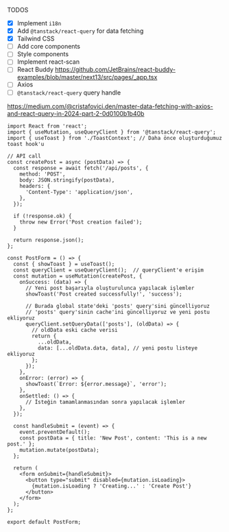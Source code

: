 TODOS

- [x] Implement `i18n`
- [x] Add `@tanstack/react-query` for data fetching
- [x] Tailwind CSS
- [ ] Add core components
- [ ] Style components
- [ ] Implement react-scan
- [ ] React Buddy https://github.com/JetBrains/react-buddy-examples/blob/master/next13/src/pages/_app.tsx
- [ ] Axios
- [ ] `@tanstack/react-query` query handle

https://medium.com/@cristafovici.den/master-data-fetching-with-axios-and-react-query-in-2024-part-2-0d0100b1b40b

```tsx
import React from 'react';
import { useMutation, useQueryClient } from '@tanstack/react-query';
import { useToast } from './ToastContext'; // Daha önce oluşturduğumuz toast hook'u

// API call
const createPost = async (postData) => {
  const response = await fetch('/api/posts', {
    method: 'POST',
    body: JSON.stringify(postData),
    headers: {
      'Content-Type': 'application/json',
    },
  });

  if (!response.ok) {
    throw new Error('Post creation failed');
  }

  return response.json();
};

const PostForm = () => {
  const { showToast } = useToast();
  const queryClient = useQueryClient();  // queryClient'e erişim
  const mutation = useMutation(createPost, {
    onSuccess: (data) => {
      // Yeni post başarıyla oluşturulunca yapılacak işlemler
      showToast('Post created successfully!', 'success');

      // Burada global state'deki 'posts' query'sini güncelliyoruz
      // 'posts' query'sinin cache'ini güncelliyoruz ve yeni postu ekliyoruz
      queryClient.setQueryData(['posts'], (oldData) => {
        // oldData eski cache verisi
        return {
          ...oldData,
          data: [...oldData.data, data], // yeni postu listeye ekliyoruz
        };
      });
    },
    onError: (error) => {
      showToast(`Error: ${error.message}`, 'error');
    },
    onSettled: () => {
      // İsteğin tamamlanmasından sonra yapılacak işlemler
    },
  });

  const handleSubmit = (event) => {
    event.preventDefault();
    const postData = { title: 'New Post', content: 'This is a new post.' };
    mutation.mutate(postData);
  };

  return (
    <form onSubmit={handleSubmit}>
      <button type="submit" disabled={mutation.isLoading}>
        {mutation.isLoading ? 'Creating...' : 'Create Post'}
      </button>
    </form>
  );
};

export default PostForm;

```
